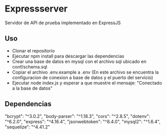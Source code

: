 # Expressserver
Servidor de API de prueba implementado en ExpressJS

## Uso
* Clonar el repositorio
* Ejecutar npm install para descargar las dependencias
* Crear una base de datos en mysql con el archivo sql ubicado en conf/schema.sql
* Copiar el archivo .env.example a .env (En este archivo se encuentra la configuracion de conexion a base de datos y el puerto del servicio)
* Ejecutar node index.js y esperar a que muestre el mensaje: "Conectado a la base de datos"

## Dependencias
"bcrypt": "^3.0.2",
"body-parser": "^1.18.3",
"cors": "^2.8.5",
"dotenv": "^6.2.0",
"express": "^4.16.4",
"jsonwebtoken": "^8.4.0",
"mysql2": "^1.6.4",
"sequelize": "^4.41.2"
